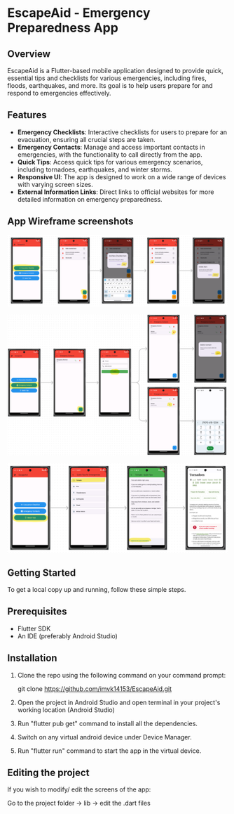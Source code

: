 # EscapeAid - Emergency Preparedness App

## Overview
EscapeAid is a Flutter-based mobile application designed to provide quick, essential tips and checklists for various emergencies, including fires, floods, earthquakes, and more. Its goal is to help users prepare for and respond to emergencies effectively.

## Features
- **Emergency Checklists**: Interactive checklists for users to prepare for an evacuation, ensuring all crucial steps are taken.
- **Emergency Contacts**: Manage and access important contacts in emergencies, with the functionality to call directly from the app.
- **Quick Tips**: Access quick tips for various emergency scenarios, including tornadoes, earthquakes, and winter storms.
- **Responsive UI**: The app is designed to work on a wide range of devices with varying screen sizes.
- **External Information Links**: Direct links to official websites for more detailed information on emergency preparedness.

## App Wireframe screenshots

![Wireframe-1.png](Wireframe%2FWireframe-1.png)

![Wireframe-2.png](Wireframe%2FWireframe-2.png)

![Wireframe-3.png](Wireframe%2FWireframe-3.png)

## Getting Started
To get a local copy up and running, follow these simple steps.

## Prerequisites
- Flutter SDK
- An IDE (preferably Android Studio)

## Installation
1. Clone the repo using the following command on your command prompt:

   git clone https://github.com/imvk14153/EscapeAid.git

2. Open the project in Android Studio and open terminal in your project's working location (Android Studio)

3. Run "flutter pub get" command to install all the dependencies.

4. Switch on any virtual android device under Device Manager.

5. Run "flutter run" command to start the app in the virtual device.

## Editing the project

If you wish to modify/ edit the screens of the app:

Go to the project folder -> lib -> edit the .dart files